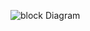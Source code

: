 ![block Diagram](https://user-images.githubusercontent.com/68195812/144251699-1e14b926-30ac-4a78-baa6-426b6bd0f7b4.png)

